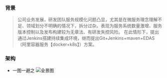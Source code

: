 
### 背景

>公司业务发展，研发团队服务规模化问题凸显，尤其是在微服务理念理解不足、领域划分不明确的情况下，拆分过杂。表现为服务系统数量激增、服务版本控制以及发布构建较为无章法、有研发失控风险。
在此情形下，提出通过Jenkins搭建持续集成环境，继而提出Git+Jenkins+maven+EDAS（阿里容器服务【docker+k8s】）方案。

### 架构
- 一图一避之
![全景图](https://user-images.githubusercontent.com/88572123/128594263-9ef3d619-6c7a-4c25-8d00-59be4ed7ac30.jpg)
